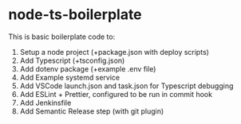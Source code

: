 # node-ts-boilerplate

This is basic boilerplate code to:

1. Setup a node project (+package.json with deploy scripts)
2. Add Typescript (+tsconfig.json)
3. Add dotenv package (+example .env file)
4. Add Example systemd service
5. Add VSCode launch.json and task.json for Typescript debugging
6. Add ESLint + Prettier, configured to be run in commit hook
7. Add Jenkinsfile
8. Add Semantic Release step (with git plugin)
